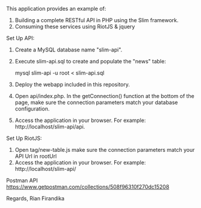 
This application provides an example of:
1. Building a complete RESTful API in PHP using the Slim framework.
2. Consuming these services using RiotJS & jquery

Set Up API:

1. Create a MySQL database name "slim-api".
2. Execute slim-api.sql to create and populate the "news" table:

	mysql slim-api -u root < slim-api.sql

3. Deploy the webapp included in this repository.
4. Open api/index.php. In the getConnection() function at the bottom of the page, make sure the connection parameters match your database configuration.
5. Access the application in your browser. For example: http://localhost/slim-api/api.


Set Up RiotJS:
1. Open tag/new-table.js make sure the connection parameters match your API Url in rootUrl
2. Access the application in your browser. For example: http://localhost/slim-api/ 

Postman API
https://www.getpostman.com/collections/508f96310f270dc15208

Regards,
Rian Firandika